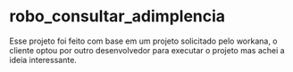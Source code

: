 # robo_consultar_adimplencia
Esse projeto foi feito com base em um projeto solicitado pelo workana, o cliente optou por outro desenvolvedor para executar o projeto mas achei a ideia interessante.
